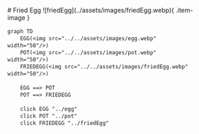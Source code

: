 <figure markdown="1">
# Fried Egg
![friedEgg](../assets/images/friedEgg.webp){ .item-image }

```mermaid
graph TD
    EGG(<img src="../../assets/images/egg.webp" width="50"/>)
    POT(<img src="../../assets/images/pot.webp" width="50"/>)
    FRIEDEGG(<img src="../../assets/images/friedEgg.webp" width="50"/>)

    EGG ==> POT
    POT ==> FRIEDEGG

    click EGG "../egg"
    click POT "../pot"
    click FRIEDEGG "../friedEgg"
```

</figure>